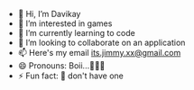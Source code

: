 - 👋 Hi, I’m Davikay
- 👀 I’m interested in games
- 🌱 I’m currently learning to code
- 💞️ I’m looking to collaborate on an application
- 📫 Here's my email its.jimmy.xx@gmail.com
- 😄 Pronouns: Boii...⛹🏿‍♂️
- ⚡ Fun fact: 🤔 don't have one

<!---
davikayxx/davikayxx is a ✨ special ✨ repository because its `README.md` (this file) appears on your GitHub profile.
You can click the Preview link to take a look at your changes.
--->
